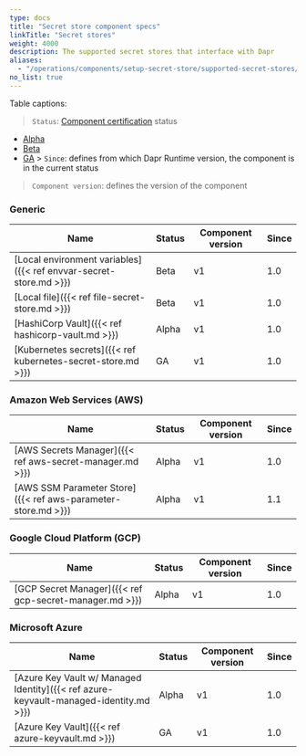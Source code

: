```yaml
---
type: docs
title: "Secret store component specs"
linkTitle: "Secret stores"
weight: 4000
description: The supported secret stores that interface with Dapr
aliases:
  - "/operations/components/setup-secret-store/supported-secret-stores/"
no_list: true
---
```


Table captions:

> `Status`: [Component certification]({{X29X}}) status
  - [Alpha]({{X18X}})
  - [Beta]({{X20X}})
  - [GA]({{X22X}}) > `Since`: defines from which Dapr Runtime version, the component is in the current status

> `Component version`: defines the version of the component

### Generic

| Name                                                              | Status | Component version | Since |
| ----------------------------------------------------------------- | ------ | ----------------- | ----- |
| [Local environment variables]({{< ref envvar-secret-store.md >}}) | Beta   | v1                | 1.0   |
| [Local file]({{< ref file-secret-store.md >}})                    | Beta   | v1                | 1.0   |
| [HashiCorp Vault]({{< ref hashicorp-vault.md >}})                 | Alpha  | v1                | 1.0   |
| [Kubernetes secrets]({{< ref kubernetes-secret-store.md >}})      | GA     | v1                | 1.0   |

### Amazon Web Services (AWS)

| Name                                                          | Status | Component version | Since |
| ------------------------------------------------------------- | ------ | ----------------- | ----- |
| [AWS Secrets Manager]({{< ref aws-secret-manager.md >}})      | Alpha  | v1                | 1.0   |
| [AWS SSM Parameter Store]({{< ref aws-parameter-store.md >}}) | Alpha  | v1                | 1.1   |

### Google Cloud Platform (GCP)

| Name                                                    | Status | Component version | Since |
| ------------------------------------------------------- | ------ | ----------------- | ----- |
| [GCP Secret Manager]({{< ref gcp-secret-manager.md >}}) | Alpha  | v1                | 1.0   |

### Microsoft Azure

| Name                                                                                  | Status | Component version | Since |
| ------------------------------------------------------------------------------------- | ------ | ----------------- | ----- |
| [Azure Key Vault w/ Managed Identity]({{< ref azure-keyvault-managed-identity.md >}}) | Alpha  | v1                | 1.0   |
| [Azure Key Vault]({{< ref azure-keyvault.md >}})                                      | GA     | v1                | 1.0   |
